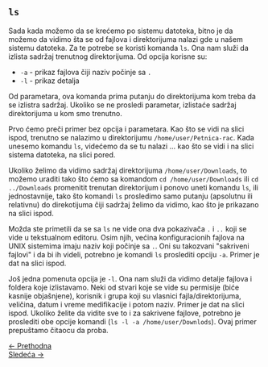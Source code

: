 <link rel="stylesheet" href="/UNIX-beginner-course/assets/css/custom.css">

## `ls`

Sada kada možemo da se krećemo po sistemu datoteka, bitno je da možemo da vidimo šta se od fajlova i direktorijuma nalazi gde u našem sistemu datoteka. Za te potrebe se koristi komanda `ls`. Ona nam služi da izlista sadržaj trenutnog direktorijuma. Od opcija korisne su:
* `-a` - prikaz fajlova čiji naziv počinje sa `.`
* `-l` - prikaz detalja

Od parametara, ova komanda prima putanju do direktorijuma kom treba da se izlistra sadržaj. Ukoliko se ne prosledi parametar, izlistaće sadržaj direktorijuma u kom smo trenutno.

Prvo ćemo preči primer bez opcija i parametara. Kao što se vidi na slici ispod, trenutno se nalazimo u direktorijumu `/home/user/Petnica-rac`. Kada unesemo komandu `ls`, videćemo da se tu nalazi ... kao što se vidi i na slici sistema datoteka, na slici pored.

Ukoliko želimo da vidimo sadržaj direktorijuma `/home/user/Downloads`, to možemo uraditi tako što ćemo sa komandom `cd /home/user/Downloads` ili `cd ../Downloads` promenitit trenutan direktorijum i ponovo uneti komandu `ls`, ili jednostavnije, tako što komandi `ls` prosledimo samo putanju (apsolutnu ili relativnu) do direkotijuma čiji sadržaj želimo da vidimo, kao što je prikazano na slici ispod. 

Možda ste primetili da se sa `ls` ne vide ona dva pokazivača `.` i `..` koji se vide u tekstualnom editoru. Osim njih, većina konfiguracionih fajlova na UNIX sistemima imaju naziv koji počinje sa `.`. Oni su takozvani "sakriveni fajlovi" i da bi ih videli, potrebno je komandi `ls` proslediti opciju `-a`. Primer je dat na slici ispod.

Još jedna pomenuta opcija je `-l`. Ona nam služi da vidimo detalje fajlova i foldera koje izlistavamo. Neki od stvari koje se vide su permisije (biće kasnije objašnjene), korisnik i grupa koji su vlasnici fajla/direktorijuma, veličina, datum i vreme medifikacije i potom naziv. Primer je dat na slici ispod. Ukoliko želite da vidite sve to i za sakrivene fajlove, potrebno je proslediti obe opcije komandi (`ls -l -a /home/user/Downlods`). Ovaj primer prepuštamo čitaocu da proba.

<div class="nav-buttons-wrapper">
  <div class="nav-left">
    <a href="2_2-cd.html" class="button-nav">← Prethodna</a>
  </div>
  <div class="nav-right">
    <a href="2_4-cp.html" class="button-nav">Sledeća →</a>
  </div>
</div>